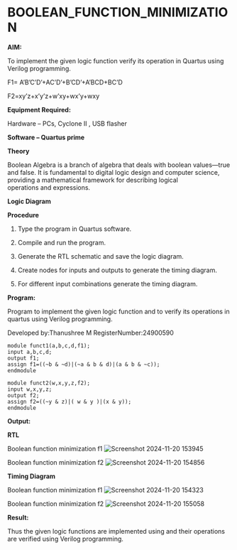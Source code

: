 # BOOLEAN_FUNCTION_MINIMIZATION

**AIM:**

To implement the given logic function verify its operation in Quartus using Verilog programming.

F1= A’B’C’D’+AC’D’+B’CD’+A’BCD+BC’D 

F2=xy’z+x’y’z+w’xy+wx’y+wxy

**Equipment Required:**

Hardware – PCs, Cyclone II , USB flasher

**Software – Quartus prime**

**Theory**

Boolean Algebra is a branch of algebra that deals with boolean values—true and false. It is fundamental to digital logic design and computer science, providing a mathematical framework for describing logical operations and expressions.

**Logic Diagram**

**Procedure**

1.	Type the program in Quartus software.

2.	Compile and run the program.

3.	Generate the RTL schematic and save the logic diagram.

4.	Create nodes for inputs and outputs to generate the timing diagram.

5.	For different input combinations generate the timing diagram.


**Program:**

Program to implement the given logic function and to verify its operations in quartus using Verilog programming. 

Developed by:Thanushree M RegisterNumber:24900590
```
module funct1(a,b,c,d,f1);
input a,b,c,d;
output f1;
assign f1=((~b & ~d)|(~a & b & d)|(a & b & ~c));
endmodule

module funct2(w,x,y,z,f2);
input w,x,y,z;
output f2;
assign f2=((~y & z)|( w & y )|(x & y));
endmodule
```

**Output:**

**RTL**

Boolean function minimization f1
![Screenshot 2024-11-20 153945](https://github.com/user-attachments/assets/fe01d718-b5e9-4c2a-b506-8aea7d2f07b0)

Boolean function minimization f2
![Screenshot 2024-11-20 154856](https://github.com/user-attachments/assets/fb3f6222-c330-44e1-b834-62d1f1c50e46)

**Timing Diagram**

Boolean function minimization f1
![Screenshot 2024-11-20 154323](https://github.com/user-attachments/assets/a8158992-158f-4eb2-9e79-fd7ae91008a9)

Boolean function minimization f2
![Screenshot 2024-11-20 155058](https://github.com/user-attachments/assets/2acdb7d7-8daf-4547-8a73-9dde2ab833de)

**Result:**

Thus the given logic functions are implemented using and their operations are verified using Verilog programming.

